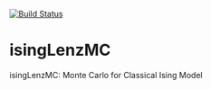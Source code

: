 [![Build Status](https://travis-ci.org/msuzen/isingLenzMC.svg?branch=master)](https://travis-ci.org/msuzen/isingLenzMC)
# isingLenzMC
isingLenzMC: Monte Carlo for Classical Ising Model


